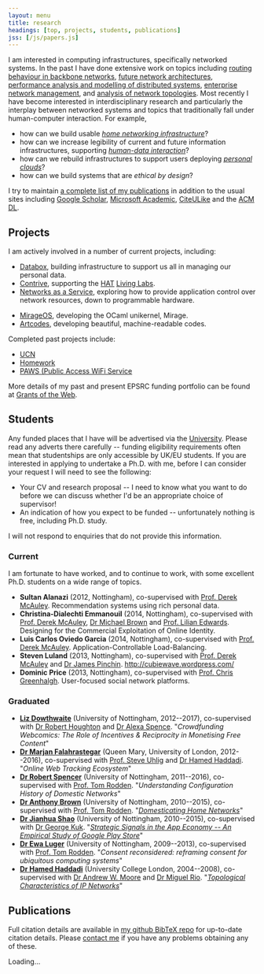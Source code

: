 ```yaml
---
layout: menu
title: research
headings: [top, projects, students, publications]
jss: [/js/papers.js]
---
```


I am interested in computing infrastructures, specifically networked systems. In
the past I have done extensive work on topics including
[routing behaviour in backbone networks][pyrt],
[future network architectures][plutarch],
[performance analysis and modelling of distributed systems][magpie],
[enterprise network management][anemone], and
[analysis of network topologies][wsd]. Most recently I have become interested in
interdisciplinary research and particularly the interplay between networked
systems and topics that traditionally fall under human-computer interaction. For
example,

+ how can we build usable _[home networking infrastructure][homework]_?
+ how can we increase legibility of current and future information
  infrastructures, supporting _[human-data interaction][hdi]_?
+ how can we rebuild infrastructures to support users deploying
  _[personal clouds][mirage]_?
+ how can we build systems that are _ethical by design_?

I try to maintain [a complete list of my publications][papers] in addition to
the usual sites including [Google Scholar][scholar],
[Microsoft Academic][microsoft], [CiteULike][] and the [ACM DL][acm-dl].

[pyrt]: http://mor1.github.io/publications/pdf/imw02-linkfailures.pdf
[magpie]: http://mor1.github.io/publications/pdf/osdi04-magpie.pdf
[anemone]: http://mor1.github.io/publications/pdf/usenix06-anemone.pdf
[plutarch]: http://mor1.github.io/publications/pdf/fdna03-plutarch.pdf
[wsd]: http://mor1.github.io/publications/pdf/ton10-wsd.pdf

[mirage]: http://openmirage.org/
[homework]: http://homenetworks.ac.uk/
[hdi]: http://hdiresearch.org/

[papers]: #publications
[scholar]: http://scholar.google.co.uk/citations?user=9LJgRFAAAAAJ&hl=en
[acm-dl]: http://dl.acm.org/author_page.cfm?id=81313480954
[microsoft]: http://academic.research.microsoft.com/Author/317246/richard-mortier
[citeulike]: http://www.citeulike.org/search/all?q=author%3A%22richard+mortier%22+author%3A%22r+mortier%22

<h2 data-magellan-destination="projects" id="projects">Projects</h2>

I am actively involved in a number of current projects, including:

+ [Databox](http://databoxproject.uk/), building infrastructure to support us
  all in managing our personal data.
+ [Contrive](http://gow.epsrc.ac.uk/NGBOViewGrant.aspx?GrantRef=EP/N028422/1),
  supporting
  the
  [HAT](http://hubofallthings.com) [Living Labs](http://hubofallthings.com/hall/).
+ [Networks as a Service](http://www.naas-project.org/), exploring how to
  provide application control over network resources, down to programmable
  hardware.
* [MirageOS](https://mirage.io/), developing the OCaml unikernel, Mirage.
* [Artcodes](http://aestheticodes.com/), developing beautiful, machine-readable
  codes.

Completed past projects include:

+ [UCN](http://usercentricnetworking.eu/)
+ [Homework](http://homenetworks.ac.uk/)
+ [PAWS (Public Access WiFi Service](http://gow.epsrc.ac.uk/NGBOViewGrant.aspx?GrantRef=EP/K012703/1)

More details of my past and present EPSRC funding portfolio can be found
at
[Grants of the Web](http://gow.epsrc.ac.uk/NGBOViewPerson.aspx?PersonId=-140023).


<h2 data-magellan-destination="students" id="students">Students</h2>

Any funded places that I have will be advertised via the [University][jobs].
Please read any adverts there carefully -- funding eligibility requirements
often mean that studentships are only accessible by UK/EU students. If you are
interested in applying to undertake a Ph.D. with me, before I can consider your
request I will need to see the following:

+ Your CV and research proposal -- I need to know what you want to do before we
  can discuss whether I'd be an appropriate choice of supervisor!
+ An indication of how you expect to be funded -- unfortunately nothing is free,
  including Ph.D. study.

I will not respond to enquiries that do not provide this information.

[jobs]: http://www.jobs.cam.ac.uk/

### Current

I am fortunate to have worked, and to continue to work, with some excellent
Ph.D. students on a wide range of topics.


<div class="plain" media:type="text/omd" markdown="1">

+ __Sultan Alanazi__ (2012, Nottingham), co-supervised with
  [Prof. Derek McAuley][mac]. Recommendation systems using rich personal data.
+ __Christina-Dialechti Emmanouil__ (2014, Nottingham), co-supervised
  with [Prof. Derek McAuley][mac], [Dr Michael Brown][mike]
  and [Prof. Lilian Edwards][lilian]. Designing for the Commercial Exploitation
  of Online Identity.
+ __Luis Carlos Oviedo Garcia__ (2014, Nottingham), co-supervised with
  [Prof. Derek McAuley][mac]. Application-Controllable Load-Balancing.
+ __Steven Luland__ (2013, Nottingham), co-supervised with
  [Prof. Derek McAuley][mac] and [Dr James Pinchin][james].
  <http://cubiewave.wordpress.com/>
+ __Dominic Price__ (2013, Nottingham), co-supervised with
  [Prof. Chris Greenhalgh][chris]. User-focused social network platforms.

</div>

### Graduated

<div class="plain" media:type="text/omd" markdown="1">

+ __[Liz Dowthwaite][liz]__ (University of Nottingham, 2012--2017),
  co-supervised with [Dr Robert Houghton][rob] and [Dr Alexa Spence][alexa].
  "_Crowdfunding Webcomics: The Role of Incentives & Reciprocity in Monetising
  Free Content_"
+ __[Dr Marjan Falahrastegar][marjan]__ (Queen Mary, University of London,
  2012--2016), co-supervised with [Prof. Steve Uhlig][uhlig]
  and [Dr Hamed Haddadi][hamed]. "_Online Web Tracking Ecosystem_"
+ __[Dr Robert Spencer][robert]__ (University of Nottingham, 2011--2016),
  co-supervised with [Prof. Tom Rodden][tom]. "_Understanding Configuration
  History of Domestic Networks_"
+ __[Dr Anthony Brown][tosh]__ (University of Nottingham, 2010--2015),
  co-supervised with [Prof. Tom Rodden][tom].
  "_[Domesticating Home Networks][tosh-phd]_"
+ __[Dr Jianhua Shao][jianhua]__ (University of Nottingham, 2010--2015),
  co-supervised with [Dr George Kuk][george].
  "_[Strategic Signals in the App Economy -- An Empirical Study of Google Play Store][jianhua-phd]_"
+ __[Dr Ewa Luger][ewa]__ (University of Nottingham, 2009--2013), co-supervised
  with [Prof. Tom Rodden][tom]. "_Consent reconsidered: reframing consent for
  ubiquitous computing systems_"
+ __[Dr Hamed Haddadi][hamed]__ (University College London, 2004--2008),
  co-supervised with [Dr Andrew W. Moore][andrew] and [Dr Miguel Rio][miguel].
  "_[Topological Characteristics of IP Networks][hamed-phd]_"

</div>

[alexa]: http://www.nottingham.ac.uk/psychology/people/alexa.spence
[mike]: http://www.nottingham.ac.uk/engineering/people/michael.brown
[james]: http://nottingham.ac.uk/horizon/people/James.Pinchin
[ewa]: https://ewaluger.wordpress.com/home/

[liz]: https://dowthwaite.wordpress.com/
[hamed]: http://www.eecs.qmul.ac.uk/~hamed/
[hamed-phd]: http://discovery.ucl.ac.uk/14222/
[uhlig]: http://www.eecs.qmul.ac.uk/~steve/
[george]: http://www.nottingham.ac.uk/business/LIZGK.html
[rob]: http://www.nottingham.ac.uk/engineering/people/robert.houghton
[tom]: http://www.cs.nott.ac.uk/~tar/
[mac]: http://www.cs.nott.ac.uk/~drm/
[chris]: http://www.cs.nott.ac.uk/~cmg/
[lilian]: http://www.strath.ac.uk/humanities/courses/law/staff/edwardslilianprof/
[andrew]: http://www.cl.cam.ac.uk/~awm22/
[miguel]: https://www.ee.ucl.ac.uk/~mrio/
[robert]: https://github.com/rjspencer1989
[tosh]: https://github.com/ToshBrown
[tosh-phd]: http://eprints.nottingham.ac.uk/34145/1/thesis.pdf
[jianhua]: https://about.me/jianhuashao
[jianhua-phd]: http://eprints.nottingham.ac.uk/32742/
[marjan]: http://www.eecs.qmul.ac.uk/~marjan/

<h2 data-magellan-destination="publications" id="publications">Publications</h2>

Full citation details are available in [my github BibTeX repo][r] for up-to-date citation details. Please [contact me][e] if you have any problems obtaining any of these.

[r]: http://github.com/mor1/publications
[e]: mailto:richard.mortier@cl.cam.ac.uk

<div id="entries">
Loading...
</div>
